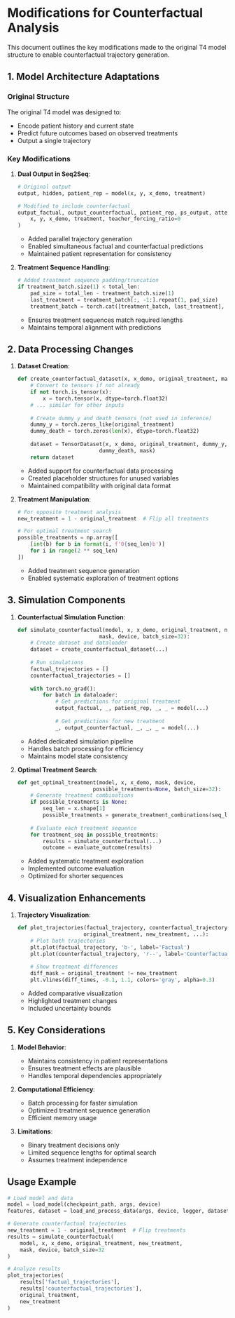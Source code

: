 # Modifications for Counterfactual Analysis

This document outlines the key modifications made to the original T4 model structure to enable counterfactual trajectory generation.

## 1. Model Architecture Adaptations

### Original Structure
The original T4 model was designed to:
- Encode patient history and current state
- Predict future outcomes based on observed treatments
- Output a single trajectory

### Key Modifications
1. **Dual Output in Seq2Seq**:
   ```python
   # Original output
   output, hidden, patient_rep = model(x, y, x_demo, treatment)

   # Modified to include counterfactual
   output_factual, output_counterfactual, patient_rep, ps_output, attention = model(
       x, y, x_demo, treatment, teacher_forcing_ratio=0
   )
   ```
   - Added parallel trajectory generation
   - Enabled simultaneous factual and counterfactual predictions
   - Maintained patient representation for consistency

2. **Treatment Sequence Handling**:
   ```python
   # Added treatment sequence padding/truncation
   if treatment_batch.size(1) < total_len:
       pad_size = total_len - treatment_batch.size(1)
       last_treatment = treatment_batch[:, -1:].repeat(1, pad_size)
       treatment_batch = torch.cat([treatment_batch, last_treatment], dim=1)
   ```
   - Ensures treatment sequences match required lengths
   - Maintains temporal alignment with predictions

## 2. Data Processing Changes

1. **Dataset Creation**:
   ```python
   def create_counterfactual_dataset(x, x_demo, original_treatment, mask, device):
       # Convert to tensors if not already
       if not torch.is_tensor(x):
           x = torch.tensor(x, dtype=torch.float32)
       # ... similar for other inputs
       
       # Create dummy y and death tensors (not used in inference)
       dummy_y = torch.zeros_like(original_treatment)
       dummy_death = torch.zeros(len(x), dtype=torch.float32)
       
       dataset = TensorDataset(x, x_demo, original_treatment, dummy_y, dummy_y, 
                             dummy_death, mask)
       return dataset
   ```
   - Added support for counterfactual data processing
   - Created placeholder structures for unused variables
   - Maintained compatibility with original data format

2. **Treatment Manipulation**:
   ```python
   # For opposite treatment analysis
   new_treatment = 1 - original_treatment  # Flip all treatments
   
   # For optimal treatment search
   possible_treatments = np.array([
       [int(b) for b in format(i, f'0{seq_len}b')]
       for i in range(2 ** seq_len)
   ])
   ```
   - Added treatment sequence generation
   - Enabled systematic exploration of treatment options

## 3. Simulation Components

1. **Counterfactual Simulation Function**:
   ```python
   def simulate_counterfactual(model, x, x_demo, original_treatment, new_treatment, 
                             mask, device, batch_size=32):
       # Create dataset and dataloader
       dataset = create_counterfactual_dataset(...)
       
       # Run simulations
       factual_trajectories = []
       counterfactual_trajectories = []
       
       with torch.no_grad():
           for batch in dataloader:
               # Get predictions for original treatment
               output_factual, _, patient_rep, _, _ = model(...)
               
               # Get predictions for new treatment
               _, output_counterfactual, _, _, _ = model(...)
   ```
   - Added dedicated simulation pipeline
   - Handles batch processing for efficiency
   - Maintains model state consistency

2. **Optimal Treatment Search**:
   ```python
   def get_optimal_treatment(model, x, x_demo, mask, device, 
                           possible_treatments=None, batch_size=32):
       # Generate treatment combinations
       if possible_treatments is None:
           seq_len = x.shape[1]
           possible_treatments = generate_treatment_combinations(seq_len)
       
       # Evaluate each treatment sequence
       for treatment_seq in possible_treatments:
           results = simulate_counterfactual(...)
           outcome = evaluate_outcome(results)
   ```
   - Added systematic treatment exploration
   - Implemented outcome evaluation
   - Optimized for shorter sequences

## 4. Visualization Enhancements

1. **Trajectory Visualization**:
   ```python
   def plot_trajectories(factual_trajectory, counterfactual_trajectory, 
                        original_treatment, new_treatment, ...):
       # Plot both trajectories
       plt.plot(factual_trajectory, 'b-', label='Factual')
       plt.plot(counterfactual_trajectory, 'r--', label='Counterfactual')
       
       # Show treatment differences
       diff_mask = original_treatment != new_treatment
       plt.vlines(diff_times, -0.1, 1.1, colors='gray', alpha=0.3)
   ```
   - Added comparative visualization
   - Highlighted treatment changes
   - Included uncertainty bounds

## 5. Key Considerations

1. **Model Behavior**:
   - Maintains consistency in patient representations
   - Ensures treatment effects are plausible
   - Handles temporal dependencies appropriately

2. **Computational Efficiency**:
   - Batch processing for faster simulation
   - Optimized treatment sequence generation
   - Efficient memory usage

3. **Limitations**:
   - Binary treatment decisions only
   - Limited sequence lengths for optimal search
   - Assumes treatment independence

## Usage Example

```python
# Load model and data
model = load_model(checkpoint_path, args, device)
features, dataset = load_and_process_data(args, device, logger, dataset_name)

# Generate counterfactual trajectories
new_treatment = 1 - original_treatment  # Flip treatments
results = simulate_counterfactual(
    model, x, x_demo, original_treatment, new_treatment, 
    mask, device, batch_size=32
)

# Analyze results
plot_trajectories(
    results['factual_trajectories'],
    results['counterfactual_trajectories'],
    original_treatment,
    new_treatment
)
``` 